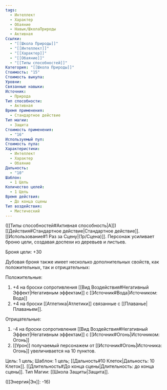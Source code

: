 ```yaml
---
tags:
  - Интеллект
  - Характер
  - Обаяние
  - Навык/ШколаПрироды
  - Активная
Ссылки:
  - "[[Школа Природы]]"
  - "[[Интеллект]]"
  - "[[Характер]]"
  - "[[Обаяние]]"
  - "[[Типы способностей]]"
Категория: "[[Школа Природы]]"
Стоимость: "15"
Стоимость выкупа: 
Уровни: 
Связанные навыки: 
Источник:
  - Природа
Тип способности:
  - Активная
Время применения:
  - Стандартное действие
Тип магии:
  - Защита
Стоимость применения:
  - "16"
Используемый пул: 
Стоимость пула: 
Характеристики:
  - Интеллект
  - Характер
  - Обаяние
Дальность:
  - "10"
Шаблон:
  - 1 Цель
Количество целей:
  - 1 Цель
Время действия:
  - До конца сцены
Тип воздействия:
  - Мистический
---
```

([[Типы способностей#Активная способность|А]]) [[Действия#Стандартное действие|Стандартное действие]]. [[Использование#1 Раз за Сцену|(1р/Сцена)]]. Персонаж усиливает броню цели, создавая доспехи из деревьев и листьев. 

Броня цели: +30

Дубовая броня также имеет несколько дополнительных свойств, как положительных, так и отрицательных:

Положительные:

1. +4 на броски сопротивления [[Вид Воздействия#Негативный Эффект|Негативным эффектам]] с [[Источник#Вода|Источником: Вода]]
2. +4 на броски [[Атлетика|Атлетики]] связанные с [[Плаванье|Плаваньем]]. 

Отрицательные:

1. -4 на броски сопротивления [[Вид Воздействия#Негативный Эффект|Негативным эффектам]] с [[Источник#Огонь|Источником: Огонь]]
2. [[Урон]] получаемый персонажем от [[Источник#Огонь|Источника: Огонь]] увеличивается на 10 пунктов. 



Цель: 1 цель; Шаблон: 1 цель; [[Дальность#10 Клеток|Дальность: 10 Клеток]]. [[Длительность#До конца сцены|Длительность: до конца сцены]]. Тип Магии: [[Школа Защиты|Защита]].

([[Энергия|Эн]]: -16)
